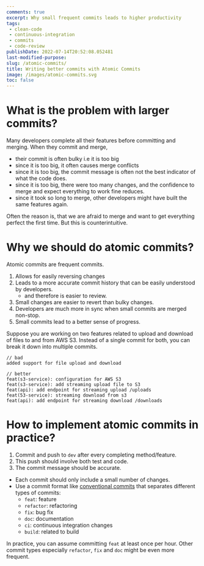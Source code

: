 ```yaml
---
comments: true
excerpt: Why small frequent commits leads to higher productivity
tags:
 - clean-code
 - continuous-integration
 - commits
 - code-review
publishDate: 2022-07-14T20:52:08.052481
last-modified-purpose:
slug: /atomic-commits/
title: Writing better commits with Atomic Commits
image: /images/atomic-commits.svg
toc: false
---
```


# What is the problem with larger commits?

Many developers complete all their features before committing and merging. When they commit and merge, 
- their commit is often bulky i.e it is too big
- since it is too big, it often causes merge conflicts
- since it is too big, the commit message is often not the best indicator of what the code does.
- since it is too big, there were too many changes, and the confidence to merge and expect everything to work fine reduces.
- since it took so long to merge, other developers might have built the same features again.

Often the reason is, that we are afraid to merge and want to get everything perfect the first time. But this is counterintuitive.

# Why we should do atomic commits?

Atomic commits are frequent commits. 

1. Allows for easily reversing changes
2. Leads to a more accurate commit history that can be easily understood by developers.
    - and therefore is easier to review.
3. Small changes are easier to revert than bulky changes.
4. Developers are much more in sync when small commits are merged non-stop.
5. Small commits lead to a better sense of progress.

Suppose you are working on two features related to upload and download of files to and from AWS S3. Instead of a single commit for both, you can break it down into multiple commits.

```conventional-commits
// bad
added support for file upload and download

// better 
feat(s3-service): configuration for AWS S3
feat(s3-service): add streaming upload file to S3
feat(api): add endpoint for streaming upload /uploads 
feat(53-service): streaming download from s3
feat(api): add endpoint for streaming download /downloads
```

# How to implement atomic commits in practice?

1. Commit and push to `dev` after every completing method/feature.
2. This push should involve both test and code.
3. The commit message should be accurate.
- Each commit should only include a small number of changes.
- Use a commit format like [conventional commits](/conventional-commits) that separates different types of commits: 
    - `feat`: feature
    - `refactor`: refactoring
    - `fix`: bug fix
    - `doc`: documentation
    - `ci`: continuous integration changes
    - `build`: related to build

In practice, you can assume committing `feat` at least once per hour. Other commit types especially `refactor`, `fix` and `doc` might be even more frequent.
